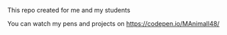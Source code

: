 This repo created for me and my students

You can watch my pens and projects on https://codepen.io/MAnimall48/

